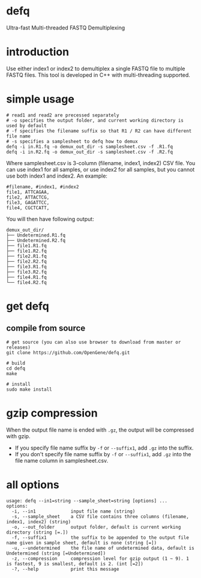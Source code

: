 # defq
Ultra-fast Multi-threaded FASTQ Demultiplexing

# introduction
Use either index1 or index2 to demultiplex a single FASTQ file to multiple FASTQ files. This tool is developed in C++ with multi-threading supported.

# simple usage
```shell
# read1 and read2 are precessed separately
# -o specifies the output folder, and current working directory is used by default
# -f specifies the filename suffix so that R1 / R2 can have different file name
# -s specifies a samplesheet to defq how to demux
defq -i in.R1.fq -o demux_out_dir -s samplesheet.csv -f .R1.fq
defq -i in.R2.fq -o demux_out_dir -s samplesheet.csv -f .R2.fq
```
Where samplesheet.csv is 3-column (filename, index1, index2) CSV file. You can use index1 for all samples, or use index2 for all samples, but you cannot use both index1 and index2. An example:
```csv
#filename, #index1, #index2
file1, ATTCAGAA,
file2, ATTACTCG,
file3, GAGATTCC,
file4, CGCTCATT,
```
You will then have following output:
```
demux_out_dir/
├── Undetermined.R1.fq
├── Undetermined.R2.fq
├── file1.R1.fq
├── file1.R2.fq
├── file2.R1.fq
├── file2.R2.fq
├── file3.R1.fq
├── file3.R2.fq
├── file4.R1.fq
└── file4.R2.fq
```

# get defq
## compile from source
```shell
# get source (you can also use browser to download from master or releases)
git clone https://github.com/OpenGene/defq.git

# build
cd defq
make

# install
sudo make install
```

# gzip compression
When the output file name is ended with `.gz`, the output will be compressed with gzip. 
* If you specify file name suffix by `-f` or `--suffix1`, add `.gz` into the suffix.
* If you don't specify file name suffix by `-f` or `--suffix1`, add `.gz` into the file name column in samplesheet.csv.

# all options
```
usage: defq --in1=string --sample_sheet=string [options] ... 
options:
  -i, --in1             input file name (string)
  -s, --sample_sheet    a CSV file contains three columns (filename, index1, index2) (string)
  -o, --out_folder      output folder, default is current working directory (string [=.])
  -f, --suffix1         the suffix to be appended to the output file name given in sample sheet, default is none (string [=])
  -u, --undetermined    the file name of undetermined data, default is Undetermined (string [=Undetermined])
  -z, --compression     compression level for gzip output (1 ~ 9). 1 is fastest, 9 is smallest, default is 2. (int [=2])
  -?, --help            print this message
```

